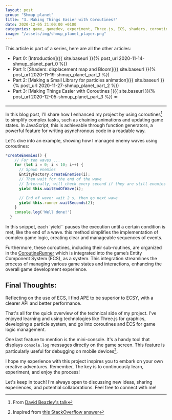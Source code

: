```yaml
---
layout: post
group: "Shmup planet"
title: "3. Making Things Easier with Coroutines!"
date: 2020-12-05 21:00:00 +0100
categories: game, gamedev, experiment, Three.js, ECS, shaders, coroutines, mini-console, tech
image: "/assets/img/shmup_planet_player.png"
---
```



This article is part of a series, here are all the other articles:

- Part 0: [Introduction]({{ site.baseurl }}{% post_url 2020-11-14-shmup_planet_part_0 %})
- Part 1: [Shaders: displacement map and Bloom]({{ site.baseurl }}{% post_url 2020-11-19-shmup_planet_part_1 %})
- Part 2: [Making a Small Library for particles animation]({{ site.baseurl }}{% post_url 2020-11-27-shmup_planet_part_2 %})
- Part 3: [Making Things Easier with Coroutines ]({{ site.baseurl }}{% post_url 2020-12-05-shmup_planet_part_3 %}) ⬅️

---

In this blog post, I'll share how I enhanced my project by using coroutines[^5] to simplify complex tasks, such as chaining animations and updating game states. In JavaScript, this is achievable through function generators, a powerful feature for writing asynchronous code in a readable way.

Let's dive into an example, showing how I managed enemy waves using coroutines:

```js
*createEnemies() {
    // For ten waves ... 
    for (let i = 0; i < 10; i++) {
      // Spawn enemies
      EntityFactory.createEnemies(i);
      // Then wait for the end of the wave
      // Internally, will check every second if they are still enemies
      yield this.waitEndOfWave(i);

      // End of wave: wait 2 s, then go next wave
      yield this.runner.waitSeconds(2);
    }
    console.log('Well done!')
  }
```

In this snippet, each `yield`` pauses the execution until a certain condition is met, like the end of a wave.
this method simplifies the implementation of complex game logic, creating clear and manageable sequences of events.

Furthermore, these coroutines, including their sub-routines, are organized in the [CoroutineRunner](https://github.com/clallier/shmup_planet/blob/master/src/coroutinerunner.js) which is integrated into the game’s Entity Component System (ECS), as a system.
This integration streamlines the process of managing various game states and interactions, enhancing the overall game development experience.

## Final Thoughts:

Reflecting on the use of ECS, I find APE to be superior to ECSY, with a clearer API and better performance.

That's all for the quick overview of the technical side of my project. 
I've enjoyed learning and using technologies like Three.js for graphics, developing a particle system, and go into coroutines and ECS for game logic management.

One last feature to mention is the mini-console.
It's a handy tool that displays `console.log` messages directly on the game screen.
This feature is particularly useful for debugging on mobile devices[^6].

I hope my experience with this project inspires you to embark on your own creative adventures. 
Remember, The key is to continuously learn, experiment, and enjoy the process!

Let's keep in touch! I’m always open to discussing new ideas, sharing experiences, and potential collaborations.
Feel free to connect with me!

[^5]: From [David Beazley's talk](http://www.dabeaz.com/coroutines/Coroutines.pdf)

[^6]: Inspired from [this StackOverflow answer](https://stackoverflow.com/questions/47064232/how-can-i-get-console-log-output-from-my-mobile-on-the-mobile-device/48377000#48377000)